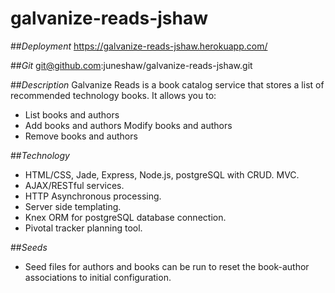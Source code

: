 # galvanize-reads-jshaw

##_Deployment_
https://galvanize-reads-jshaw.herokuapp.com/

##_Git_
git@github.com:juneshaw/galvanize-reads-jshaw.git

##_Description_
Galvanize Reads is a book catalog service that stores a list of recommended technology books. It allows you to:
* List books and authors
* Add books and authors
Modify books and authors
* Remove books and authors

##_Technology_
* HTML/CSS, Jade, Express, Node.js, postgreSQL with CRUD.
MVC.
* AJAX/RESTful services.
* HTTP Asynchronous processing.
* Server side templating.
* Knex ORM for postgreSQL database connection.
* Pivotal tracker planning tool.

##_Seeds_
* Seed files for authors and books can be run to reset the book-author associations to initial configuration.
